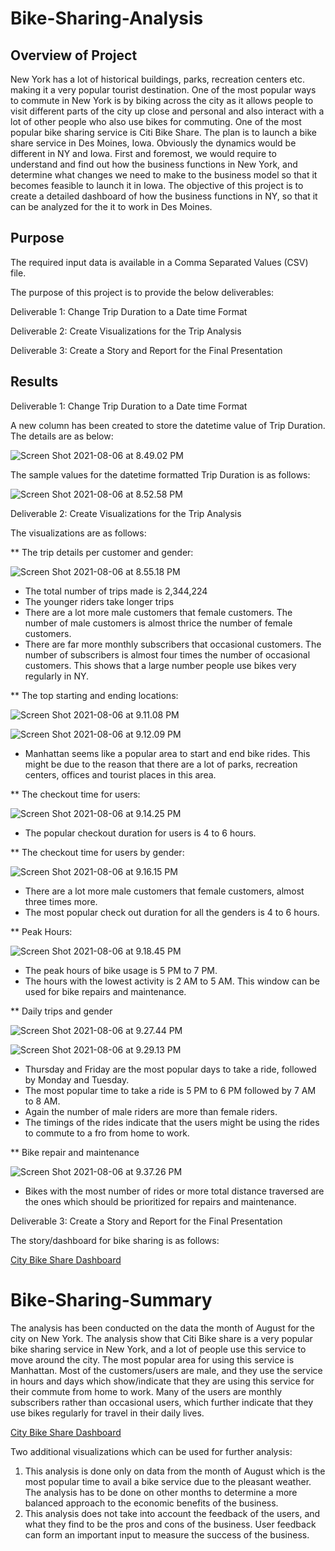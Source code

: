 #   Bike-Sharing-Analysis

## Overview of Project
New York has a lot of historical buildings, parks, recreation centers etc. making it a very popular tourist destination. One of the most popular ways to commute in New York is by biking across the city as it allows people to visit different parts of the city up close and personal and also interact with a lot of other people who also use bikes for commuting.
One of the most popular bike sharing service is Citi Bike Share.
The plan is to launch a bike share service in Des Moines, Iowa. Obviously the dynamics would be different in NY and Iowa. First and foremost, we would require to understand and find out how the business functions in New York, and determine what changes we need to make to the business model so that it becomes feasible to launch it in Iowa.
The objective of this project is to create a detailed dashboard of how the business functions in NY, so that it can be analyzed for the it to work in Des Moines.


## Purpose

The required input data is available in a Comma Separated Values (CSV) file.

The purpose of this project is to provide the below deliverables:

Deliverable 1: Change Trip Duration to a Date time Format

Deliverable 2: Create Visualizations for the Trip Analysis

Deliverable 3: Create a Story and Report for the Final Presentation

## Results

Deliverable 1: Change Trip Duration to a Date time Format

A new column has been created to store the datetime value of Trip Duration.
The details are as below:

![Screen Shot 2021-08-06 at 8.49.02 PM](https://i.imgur.com/mwVtYN1.png)

The sample values for the datetime formatted Trip Duration is as follows:

![Screen Shot 2021-08-06 at 8.52.58 PM](https://i.imgur.com/NeZAsSs.png)

Deliverable 2: Create Visualizations for the Trip Analysis

The visualizations are as follows:

** The trip details per customer and gender:

![Screen Shot 2021-08-06 at 8.55.18 PM](https://i.imgur.com/CMmzfyl.png)

* The total number of trips made is 2,344,224
* The younger riders take longer trips
* There are a lot more male customers that female customers. The number of male customers is almost thrice the number of female customers.
* There are far more monthly subscribers that occasional customers. The number of subscribers is almost four times the number of occasional customers. This shows that a large number people use bikes very regularly in NY.


** The top starting and ending locations:

![Screen Shot 2021-08-06 at 9.11.08 PM](https://i.imgur.com/MSdugCp.png)

![Screen Shot 2021-08-06 at 9.12.09 PM](https://i.imgur.com/Q29XSrO.png)

* Manhattan seems like a popular area to start and end bike rides. This might be due to the reason that there are a lot of parks, recreation centers, offices and tourist places in this area.

** The checkout time for users:

![Screen Shot 2021-08-06 at 9.14.25 PM](https://i.imgur.com/i5Ber6j.png)

* The popular checkout duration for users is 4 to 6 hours.

** The checkout time for users by gender:

![Screen Shot 2021-08-06 at 9.16.15 PM](https://i.imgur.com/wkXG1D4.png)

* There are a lot more male customers that female customers, almost three times more.
* The most popular check out duration for all the genders is 4 to 6 hours.


** Peak Hours:

![Screen Shot 2021-08-06 at 9.18.45 PM](https://i.imgur.com/liFBw1F.png)


* The peak hours of bike usage is 5 PM to 7 PM.
* The hours with the lowest activity is 2 AM to 5 AM. This window can be used for bike repairs and maintenance.

** Daily trips and gender

![Screen Shot 2021-08-06 at 9.27.44 PM](https://i.imgur.com/ZNK2vjb.png)

![Screen Shot 2021-08-06 at 9.29.13 PM](https://i.imgur.com/3P64RRo.png)

* Thursday and Friday are the most popular days to take a ride, followed by Monday and Tuesday.
* The most popular time to take a ride is 5 PM to 6 PM followed by 7 AM to 8 AM.
* Again the number of male riders are more than female riders.
* The timings of the rides indicate that the users might be using the rides to commute to a fro from home to work.

** Bike repair and maintenance

![Screen Shot 2021-08-06 at 9.37.26 PM](https://i.imgur.com/NSR7IVs.png)

* Bikes with the most number of rides or more total distance traversed are the ones which should be prioritized for repairs and maintenance.

Deliverable 3: Create a Story and Report for the Final Presentation

The story/dashboard for bike sharing is as follows:

[City Bike Share Dashboard](https://public.tableau.com/app/profile/bhaskar1462/viz/NYCCitiBikeShareDashboard/NYCCitiBikeShareStory)


# Bike-Sharing-Summary

The analysis has been conducted on the data the month of August for the city on New York.
The analysis show that Citi Bike share is a very popular bike sharing service in New York, and a lot of people use this service to move around the city. The most popular area for using this service is Manhattan. 
Most of the customers/users are male, and they use the service in hours and days which show/indicate that they are using this service for their commute from home to work.
Many of the users are monthly subscribers rather than occasional users, which further indicate that they use bikes regularly for travel in their daily lives.

[City Bike Share Dashboard](https://public.tableau.com/app/profile/bhaskar1462/viz/NYCCitiBikeShareDashboard/NYCCitiBikeShareStory)

Two additional visualizations which can be used for further analysis:
1. This analysis is done only on data from the month of August which is the most popular time to avail a bike service due to the pleasant weather. The analysis has to be done on other months to determine a more balanced approach to the economic benefits of the business.
2. This analysis does not take into account the feedback of the users, and what they find to be the pros and cons of the business. User feedback can form an important input to measure the success of the business.






